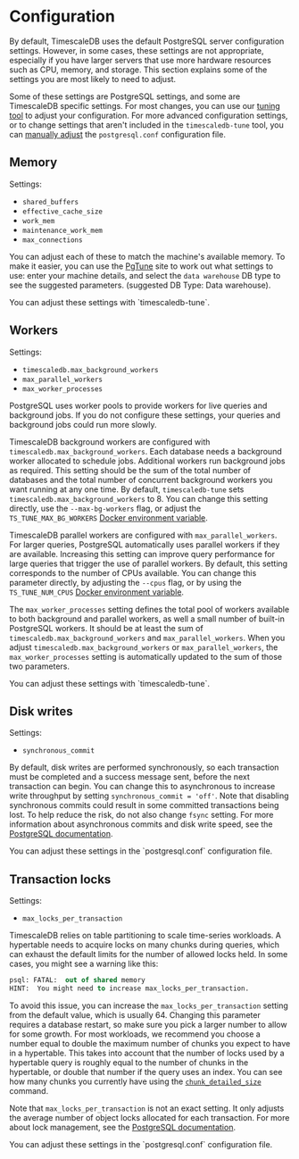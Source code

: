 # Configuration
By default, TimescaleDB uses the default PostgreSQL server configuration
settings. However, in some cases, these settings are not appropriate, especially
if you have larger servers that use more hardware resources such as CPU, memory,
and storage. This section explains some of the settings you are most likely to
need to adjust.

Some of these settings are PostgreSQL settings, and some are TimescaleDB
specific settings. For most changes, you can use our [tuning tool][tstune-conf]
to adjust your configuration. For more advanced configuration settings, or to
change settings that aren't included in the `timescaledb-tune` tool, you can
[manually adjust][postgresql-conf] the  `postgresql.conf` configuration file.

## Memory [](memory)
Settings:
*   `shared_buffers`
*   `effective_cache_size`
*   `work_mem`
*   `maintenance_work_mem`
*   `max_connections`

You can adjust each of these to match the machine's available memory. To make it
easier, you can use the [PgTune][pgtune] site to work out what settings to use:
enter your machine details, and select the `data warehouse` DB type to see the
suggested parameters.  (suggested DB Type: Data warehouse).

<highlight type="tip">
You can adjust these settings with `timescaledb-tune`.
</highlight>

## Workers [](workers)
Settings:
*   `timescaledb.max_background_workers`
*   `max_parallel_workers`
*   `max_worker_processes`

PostgreSQL uses worker pools to provide workers for live queries and background
jobs. If you do not configure these settings, your queries and background jobs
could run more slowly.

TimescaleDB background workers are configured with
`timescaledb.max_background_workers`. Each database needs a background worker
allocated to schedule jobs. Additional workers run background jobs as required.
This setting should be the sum of the total number of databases and the total
number of concurrent background workers you want running at any one time. By default, `timescaledb-tune` sets `timescaledb.max_background_workers` to 8. You can change this setting directly, use the `--max-bg-workers` flag, or adjust the `TS_TUNE_MAX_BG_WORKERS` [Docker environment variable][docker-conf].

TimescaleDB parallel workers are configured with `max_parallel_workers`. For
larger queries, PostgreSQL automatically uses parallel workers if they are
available. Increasing this setting can improve query performance for large
queries that trigger the use of parallel workers. By default, this setting
corresponds to the number of CPUs available. You can change this parameter
directly, by adjusting the `--cpus` flag, or by using the `TS_TUNE_NUM_CPUS`
[Docker environment variable][docker-conf].

The `max_worker_processes` setting defines the total pool of workers available
to both background and parallel workers, as well a small number of built-in
PostgreSQL workers. It should be at least the sum of
`timescaledb.max_background_workers` and `max_parallel_workers`. When you adjust
`timescaledb.max_background_workers` or `max_parallel_workers`, the
`max_worker_processes` setting is automatically updated to the sum of those two
parameters.

<highlight type="tip">
You can adjust these settings with `timescaledb-tune`.
</highlight>

## Disk writes [](disk-write)
Settings:
*   `synchronous_commit`

By default, disk writes are performed synchronously, so each transaction must be
completed and a success message sent, before the next transaction can begin. You
can change this to asynchronous to increase write throughput by setting
`synchronous_commit = 'off'`. Note that disabling synchronous commits could
result in some committed transactions being lost. To help reduce the risk, do
not also change `fsync` setting. For more information about asynchronous commits
and disk write speed, see the [PostgreSQL documentation][async-commit].

<highlight type="tip">
You can adjust these settings in the `postgresql.conf` configuration
file.
</highlight>

## Transaction locks [](locks)
Settings:
*   `max_locks_per_transaction`

TimescaleDB relies on table partitioning to scale time-series workloads. A
hypertable needs to acquire locks on many chunks during queries, which can
exhaust the default limits for the number of allowed locks held. In some cases,
you might see a warning like this:
```sql
psql: FATAL:  out of shared memory
HINT:  You might need to increase max_locks_per_transaction.
```

To avoid this issue, you can increase the `max_locks_per_transaction` setting
from the default value, which is usually 64. Changing this parameter requires a
database restart, so make sure you pick a larger number to allow for some
growth. For most workloads, we recommend you choose a number equal to double the
maximum number of chunks you expect to have in a hypertable. This takes into
account that the number of locks used by a hypertable query is roughly equal to
the number of chunks in the hypertable, or double that number if the query uses
an index. You can see how many chunks you currently have using the
[`chunk_detailed_size`][chunk_detailed_size] command.

Note that `max_locks_per_transaction` is not an exact setting. It only adjusts
the average number of object locks allocated for each transaction. For more
about lock management, see the [PostgreSQL documentation][lock-management].

<highlight type="tip">
You can adjust these settings in the `postgresql.conf` configuration
file.
</highlight>


[tstune-conf]: /how-to-guides/configuration/timescaledb-tune
[postgresql-conf]: /how-to-guides/configuration/postgres-config
[docker-conf]: /how-to-guides/configuration/docker-config
[pgtune]: http://pgtune.leopard.in.ua/
[async-commit]: https://www.postgresql.org/docs/current/static/wal-async-commit.html
[lock-management]: https://www.postgresql.org/docs/current/static/runtime-config-locks.html
[chunk_detailed_size]: /api/:currentVersion:/hypertable/chunk_detailed_size
